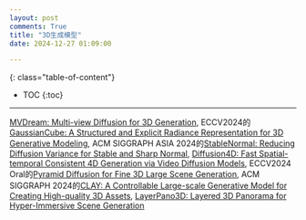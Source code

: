 ```yaml
---
layout: post
comments: True
title: "3D生成模型"
date: 2024-12-27 01:09:00

---
```


<!--more-->

{: class="table-of-content"}
* TOC
{:toc}

---

[MVDream: Multi-view Diffusion for 3D Generation](https://mv-dream.github.io/), ECCV2024的[GaussianCube: A Structured and Explicit Radiance Representation for 3D Generative Modeling](https://gaussiancube.github.io/), ACM SIGGRAPH ASIA 2024的[StableNormal: Reducing Diffusion Variance for Stable and Sharp Normal](https://stable-x.github.io/StableNormal/), [Diffusion4D: Fast Spatial-temporal Consistent 4D Generation via Video Diffusion Models](https://vita-group.github.io/Diffusion4D/), ECCV2024 Oral的[Pyramid Diffusion for Fine 3D Large Scene Generation](https://yuheng.ink/project-page/pyramid-discrete-diffusion/), ACM SIGGRAPH 2024的[CLAY: A Controllable Large-scale Generative Model for Creating High-quality 3D Assets](https://sites.google.com/view/clay-3dlm), [LayerPano3D: Layered 3D Panorama for Hyper-Immersive Scene Generation](https://ys-imtech.github.io/projects/LayerPano3D/)
